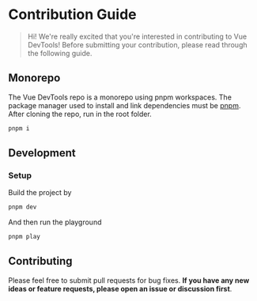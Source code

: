 # Contribution Guide

> Hi! We're really excited that you're interested in contributing to Vue DevTools! Before submitting your contribution, please read through the following guide.

## Monorepo

The Vue DevTools repo is a monorepo using pnpm workspaces. The package manager used to install and link dependencies must be [pnpm](https://pnpm.io/).
After cloning the repo, run in the root folder.

```sh
pnpm i
```

## Development

### Setup

Build the project by

```sh
pnpm dev
```

And then run the playground

```sh
pnpm play
```

## Contributing

Please feel free to submit pull requests for bug fixes. **If you have any new ideas or feature requests, please open an issue or discussion first**.
